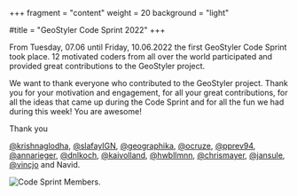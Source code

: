 +++
fragment = "content"
weight = 20
background = "light"

#title = "GeoStyler Code Sprint 2022"
+++

From Tuesday, 07.06 until Friday, 10.06.2022 the first GeoStyler Code Sprint took place. 12 motivated coders from all over the world participated and provided great contributions to the GeoStyler project.

We want to thank everyone who contributed to the GeoStyler project. Thank you for your motivation and engagement, for all your great contributions, for all the ideas that came up during the Code Sprint and for all the fun we had during this week! You are awesome!

Thank you 

[@krishnaglodha](https://github.com/krishnaglodha),
[@slafayIGN](https://github.com/slafayIGN),
[@geographika](https://github.com/geographika),
[@ocruze](https://github.com/ocruze),
[@pprev94](https://github.com/pprev94),
[@annarieger](https://github.com/annarieger),
[@dnlkoch](https://github.com/dnlkoch),
[@kaivolland](https://github.com/kaivolland),
[@hwbllmnn](https://github.com/hwbllmnn),
[@chrismayer](https://github.com/chrismayer),
[@jansule](https://github.com/jansule),
[@vincjo](https://github.com/vincjo)
and Navid.

![Code Sprint Members](/images/geostyler-codesprint-members.png).

